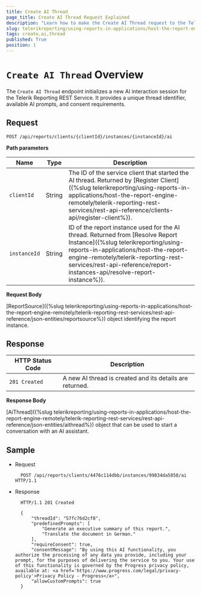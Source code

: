 ```yaml
---
title: Create AI Thread
page_title: Create AI Thread Request Explained
description: "Learn how to make the Create AI Thread request to the Telerik Reporting REST Service and what response to expect."
slug: telerikreporting/using-reports-in-applications/host-the-report-engine-remotely/telerik-reporting-rest-services/rest-api-reference/features-api/create-ai-thread
tags: create,ai,thread
published: True
position: 1
---
```


# `Create AI Thread` Overview

The `Create AI Thread` endpoint initializes a new AI interaction session for the Telerik Reporting REST Service. It provides a unique thread identifier, available AI prompts, and consent requirements.

## Request

	POST /api/reports/clients/{clientId}/instances/{instanceId}/ai

__Path parameters__

| Name | Type | Description |
| ------ | ------ | ------ |
|`clientId`|String|The ID of the service client that started the AI thread. Returned by [Register Client]({%slug telerikreporting/using-reports-in-applications/host-the-report-engine-remotely/telerik-reporting-rest-services/rest-api-reference/clients-api/register-client%}).|
|`instanceId`|String|ID of the report instance used for the AI thread. Returned from [Resolve Report Instance]({%slug telerikreporting/using-reports-in-applications/host-the-report-engine-remotely/telerik-reporting-rest-services/rest-api-reference/report-instances-api/resolve-report-instance%}).|

__Request Body__

[ReportSource]({%slug telerikreporting/using-reports-in-applications/host-the-report-engine-remotely/telerik-reporting-rest-services/rest-api-reference/json-entities/reportsource%}) object identifying the report instance.

## Response

| HTTP Status Code | Description |
| ------ | ------ |
|`201 Created`|A new AI thread is created and its details are returned.|

__Response Body__

[AiThread]({%slug telerikreporting/using-reports-in-applications/host-the-report-engine-remotely/telerik-reporting-rest-services/rest-api-reference/json-entities/aithread%}) object that can be used to start a conversation with an AI assistant.

## Sample

* Request

        POST /api/reports/clients/4476c114dbb/instances/99834da5858/ai HTTP/1.1

* Response

        HTTP/1.1 201 Created

        {
			"threadId": "57fc76d2cf8",
			"predefinedPrompts": [
				"Generate an executive summary of this report.",
				"Translate the document in German."
			],
			"requireConsent": true,
			"consentMessage": "By using this AI functionality, you authorize the processing of any data you provide, including your prompt, for the purposes of delivering the service to you. Your use of this functionality is governed by the Progress privacy policy, available at: <a href='https://www.progress.com/legal/privacy-policy'>Privacy Policy - Progress</a>",
			"allowCustomPrompts": true
        }
